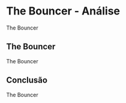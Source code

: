---
---

# The Bouncer - Análise

The Bouncer

## The Bouncer

The Bouncer

## Conclusão

The Bouncer
